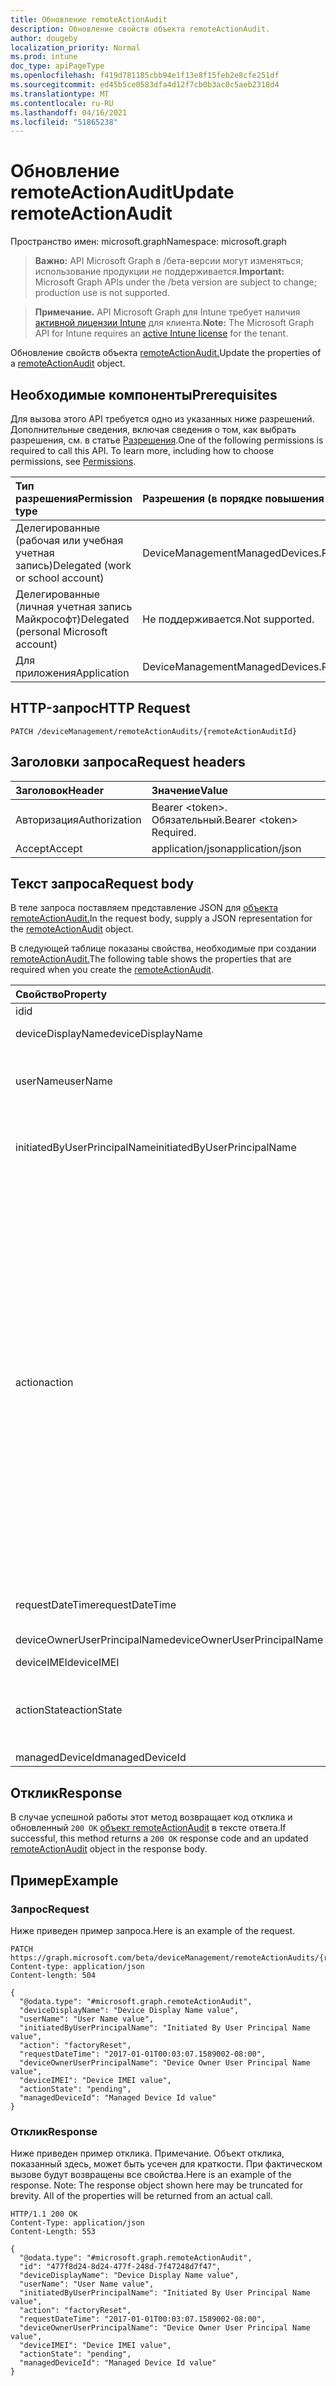 ```yaml
---
title: Обновление remoteActionAudit
description: Обновление свойств объекта remoteActionAudit.
author: dougeby
localization_priority: Normal
ms.prod: intune
doc_type: apiPageType
ms.openlocfilehash: f419d781185cbb94e1f13e8f15feb2e8cfe251df
ms.sourcegitcommit: ed45b5ce0583dfa4d12f7cb0b3ac0c5aeb2318d4
ms.translationtype: MT
ms.contentlocale: ru-RU
ms.lasthandoff: 04/16/2021
ms.locfileid: "51865238"
---
```

# <a name="update-remoteactionaudit"></a><span data-ttu-id="0b7ce-103">Обновление remoteActionAudit</span><span class="sxs-lookup"><span data-stu-id="0b7ce-103">Update remoteActionAudit</span></span>

<span data-ttu-id="0b7ce-104">Пространство имен: microsoft.graph</span><span class="sxs-lookup"><span data-stu-id="0b7ce-104">Namespace: microsoft.graph</span></span>

> <span data-ttu-id="0b7ce-105">**Важно:** API Microsoft Graph в /бета-версии могут изменяться; использование продукции не поддерживается.</span><span class="sxs-lookup"><span data-stu-id="0b7ce-105">**Important:** Microsoft Graph APIs under the /beta version are subject to change; production use is not supported.</span></span>

> <span data-ttu-id="0b7ce-106">**Примечание.** API Microsoft Graph для Intune требует наличия [активной лицензии Intune](https://go.microsoft.com/fwlink/?linkid=839381) для клиента.</span><span class="sxs-lookup"><span data-stu-id="0b7ce-106">**Note:** The Microsoft Graph API for Intune requires an [active Intune license](https://go.microsoft.com/fwlink/?linkid=839381) for the tenant.</span></span>

<span data-ttu-id="0b7ce-107">Обновление свойств объекта [remoteActionAudit.](../resources/intune-devices-remoteactionaudit.md)</span><span class="sxs-lookup"><span data-stu-id="0b7ce-107">Update the properties of a [remoteActionAudit](../resources/intune-devices-remoteactionaudit.md) object.</span></span>

## <a name="prerequisites"></a><span data-ttu-id="0b7ce-108">Необходимые компоненты</span><span class="sxs-lookup"><span data-stu-id="0b7ce-108">Prerequisites</span></span>
<span data-ttu-id="0b7ce-p101">Для вызова этого API требуется одно из указанных ниже разрешений. Дополнительные сведения, включая сведения о том, как выбрать разрешения, см. в статье [Разрешения](/graph/permissions-reference).</span><span class="sxs-lookup"><span data-stu-id="0b7ce-p101">One of the following permissions is required to call this API. To learn more, including how to choose permissions, see [Permissions](/graph/permissions-reference).</span></span>

|<span data-ttu-id="0b7ce-111">Тип разрешения</span><span class="sxs-lookup"><span data-stu-id="0b7ce-111">Permission type</span></span>|<span data-ttu-id="0b7ce-112">Разрешения (в порядке повышения привилегий)</span><span class="sxs-lookup"><span data-stu-id="0b7ce-112">Permissions (from least to most privileged)</span></span>|
|:---|:---|
|<span data-ttu-id="0b7ce-113">Делегированные (рабочая или учебная учетная запись)</span><span class="sxs-lookup"><span data-stu-id="0b7ce-113">Delegated (work or school account)</span></span>|<span data-ttu-id="0b7ce-114">DeviceManagementManagedDevices.ReadWrite.All</span><span class="sxs-lookup"><span data-stu-id="0b7ce-114">DeviceManagementManagedDevices.ReadWrite.All</span></span>|
|<span data-ttu-id="0b7ce-115">Делегированные (личная учетная запись Майкрософт)</span><span class="sxs-lookup"><span data-stu-id="0b7ce-115">Delegated (personal Microsoft account)</span></span>|<span data-ttu-id="0b7ce-116">Не поддерживается.</span><span class="sxs-lookup"><span data-stu-id="0b7ce-116">Not supported.</span></span>|
|<span data-ttu-id="0b7ce-117">Для приложения</span><span class="sxs-lookup"><span data-stu-id="0b7ce-117">Application</span></span>|<span data-ttu-id="0b7ce-118">DeviceManagementManagedDevices.ReadWrite.All</span><span class="sxs-lookup"><span data-stu-id="0b7ce-118">DeviceManagementManagedDevices.ReadWrite.All</span></span>|

## <a name="http-request"></a><span data-ttu-id="0b7ce-119">HTTP-запрос</span><span class="sxs-lookup"><span data-stu-id="0b7ce-119">HTTP Request</span></span>
<!-- {
  "blockType": "ignored"
}
-->
``` http
PATCH /deviceManagement/remoteActionAudits/{remoteActionAuditId}
```

## <a name="request-headers"></a><span data-ttu-id="0b7ce-120">Заголовки запроса</span><span class="sxs-lookup"><span data-stu-id="0b7ce-120">Request headers</span></span>
|<span data-ttu-id="0b7ce-121">Заголовок</span><span class="sxs-lookup"><span data-stu-id="0b7ce-121">Header</span></span>|<span data-ttu-id="0b7ce-122">Значение</span><span class="sxs-lookup"><span data-stu-id="0b7ce-122">Value</span></span>|
|:---|:---|
|<span data-ttu-id="0b7ce-123">Авторизация</span><span class="sxs-lookup"><span data-stu-id="0b7ce-123">Authorization</span></span>|<span data-ttu-id="0b7ce-124">Bearer &lt;token&gt;. Обязательный.</span><span class="sxs-lookup"><span data-stu-id="0b7ce-124">Bearer &lt;token&gt; Required.</span></span>|
|<span data-ttu-id="0b7ce-125">Accept</span><span class="sxs-lookup"><span data-stu-id="0b7ce-125">Accept</span></span>|<span data-ttu-id="0b7ce-126">application/json</span><span class="sxs-lookup"><span data-stu-id="0b7ce-126">application/json</span></span>|

## <a name="request-body"></a><span data-ttu-id="0b7ce-127">Текст запроса</span><span class="sxs-lookup"><span data-stu-id="0b7ce-127">Request body</span></span>
<span data-ttu-id="0b7ce-128">В теле запроса поставляем представление JSON для [объекта remoteActionAudit.](../resources/intune-devices-remoteactionaudit.md)</span><span class="sxs-lookup"><span data-stu-id="0b7ce-128">In the request body, supply a JSON representation for the [remoteActionAudit](../resources/intune-devices-remoteactionaudit.md) object.</span></span>

<span data-ttu-id="0b7ce-129">В следующей таблице показаны свойства, необходимые при создании [remoteActionAudit.](../resources/intune-devices-remoteactionaudit.md)</span><span class="sxs-lookup"><span data-stu-id="0b7ce-129">The following table shows the properties that are required when you create the [remoteActionAudit](../resources/intune-devices-remoteactionaudit.md).</span></span>

|<span data-ttu-id="0b7ce-130">Свойство</span><span class="sxs-lookup"><span data-stu-id="0b7ce-130">Property</span></span>|<span data-ttu-id="0b7ce-131">Тип</span><span class="sxs-lookup"><span data-stu-id="0b7ce-131">Type</span></span>|<span data-ttu-id="0b7ce-132">Описание</span><span class="sxs-lookup"><span data-stu-id="0b7ce-132">Description</span></span>|
|:---|:---|:---|
|<span data-ttu-id="0b7ce-133">id</span><span class="sxs-lookup"><span data-stu-id="0b7ce-133">id</span></span>|<span data-ttu-id="0b7ce-134">String</span><span class="sxs-lookup"><span data-stu-id="0b7ce-134">String</span></span>|<span data-ttu-id="0b7ce-135">Report Id.</span><span class="sxs-lookup"><span data-stu-id="0b7ce-135">Report Id.</span></span>|
|<span data-ttu-id="0b7ce-136">deviceDisplayName</span><span class="sxs-lookup"><span data-stu-id="0b7ce-136">deviceDisplayName</span></span>|<span data-ttu-id="0b7ce-137">String</span><span class="sxs-lookup"><span data-stu-id="0b7ce-137">String</span></span>|<span data-ttu-id="0b7ce-138">Имя устройства Intune.</span><span class="sxs-lookup"><span data-stu-id="0b7ce-138">Intune device name.</span></span>|
|<span data-ttu-id="0b7ce-139">userName</span><span class="sxs-lookup"><span data-stu-id="0b7ce-139">userName</span></span>|<span data-ttu-id="0b7ce-140">String</span><span class="sxs-lookup"><span data-stu-id="0b7ce-140">String</span></span>|<span data-ttu-id="0b7ce-141">\[deprecated \] Please use InitiatedByUserPrincipalName instead.</span><span class="sxs-lookup"><span data-stu-id="0b7ce-141">\[deprecated\] Please use InitiatedByUserPrincipalName instead.</span></span>|
|<span data-ttu-id="0b7ce-142">initiatedByUserPrincipalName</span><span class="sxs-lookup"><span data-stu-id="0b7ce-142">initiatedByUserPrincipalName</span></span>|<span data-ttu-id="0b7ce-143">String</span><span class="sxs-lookup"><span data-stu-id="0b7ce-143">String</span></span>|<span data-ttu-id="0b7ce-144">Пользователь, который инициировал действие устройства, формат upN.</span><span class="sxs-lookup"><span data-stu-id="0b7ce-144">User who initiated the device action, format is UPN.</span></span>|
|<span data-ttu-id="0b7ce-145">action</span><span class="sxs-lookup"><span data-stu-id="0b7ce-145">action</span></span>|[<span data-ttu-id="0b7ce-146">remoteAction</span><span class="sxs-lookup"><span data-stu-id="0b7ce-146">remoteAction</span></span>](../resources/intune-devices-remoteaction.md)|<span data-ttu-id="0b7ce-147">Имя действия.</span><span class="sxs-lookup"><span data-stu-id="0b7ce-147">The action name.</span></span> <span data-ttu-id="0b7ce-148">Возможные значения: `unknown` `factoryReset` , , `removeCompanyData` `resetPasscode` `remoteLock` `enableLostMode` `disableLostMode` `locateDevice` `rebootNow` `recoverPasscode` `cleanWindowsDevice` `logoutSharedAppleDeviceActiveUser` `quickScan` `fullScan` `windowsDefenderUpdateSignatures` `factoryResetKeepEnrollmentData` `updateDeviceAccount` `automaticRedeployment` `shutDown` `rotateBitLockerKeys` `rotateFileVaultKey` `getFileVaultKey` . `setDeviceName` `activateDeviceEsim`</span><span class="sxs-lookup"><span data-stu-id="0b7ce-148">Possible values are: `unknown`, `factoryReset`, `removeCompanyData`, `resetPasscode`, `remoteLock`, `enableLostMode`, `disableLostMode`, `locateDevice`, `rebootNow`, `recoverPasscode`, `cleanWindowsDevice`, `logoutSharedAppleDeviceActiveUser`, `quickScan`, `fullScan`, `windowsDefenderUpdateSignatures`, `factoryResetKeepEnrollmentData`, `updateDeviceAccount`, `automaticRedeployment`, `shutDown`, `rotateBitLockerKeys`, `rotateFileVaultKey`, `getFileVaultKey`, `setDeviceName`, `activateDeviceEsim`.</span></span>|
|<span data-ttu-id="0b7ce-149">requestDateTime</span><span class="sxs-lookup"><span data-stu-id="0b7ce-149">requestDateTime</span></span>|<span data-ttu-id="0b7ce-150">DateTimeOffset</span><span class="sxs-lookup"><span data-stu-id="0b7ce-150">DateTimeOffset</span></span>|<span data-ttu-id="0b7ce-151">Время, когда действие было выдано, дано в UTC.</span><span class="sxs-lookup"><span data-stu-id="0b7ce-151">Time when the action was issued, given in UTC.</span></span>|
|<span data-ttu-id="0b7ce-152">deviceOwnerUserPrincipalName</span><span class="sxs-lookup"><span data-stu-id="0b7ce-152">deviceOwnerUserPrincipalName</span></span>|<span data-ttu-id="0b7ce-153">String</span><span class="sxs-lookup"><span data-stu-id="0b7ce-153">String</span></span>|<span data-ttu-id="0b7ce-154">Upn владельца устройства.</span><span class="sxs-lookup"><span data-stu-id="0b7ce-154">Upn of the device owner.</span></span>|
|<span data-ttu-id="0b7ce-155">deviceIMEI</span><span class="sxs-lookup"><span data-stu-id="0b7ce-155">deviceIMEI</span></span>|<span data-ttu-id="0b7ce-156">String</span><span class="sxs-lookup"><span data-stu-id="0b7ce-156">String</span></span>|<span data-ttu-id="0b7ce-157">IMEI устройства.</span><span class="sxs-lookup"><span data-stu-id="0b7ce-157">IMEI of the device.</span></span>|
|<span data-ttu-id="0b7ce-158">actionState</span><span class="sxs-lookup"><span data-stu-id="0b7ce-158">actionState</span></span>|[<span data-ttu-id="0b7ce-159">actionState</span><span class="sxs-lookup"><span data-stu-id="0b7ce-159">actionState</span></span>](../resources/intune-shared-actionstate.md)|<span data-ttu-id="0b7ce-160">Состояние действия.</span><span class="sxs-lookup"><span data-stu-id="0b7ce-160">Action state.</span></span> <span data-ttu-id="0b7ce-161">Возможные значения: `none`, `pending`, `canceled`, `active`, `done`, `failed`, `notSupported`.</span><span class="sxs-lookup"><span data-stu-id="0b7ce-161">Possible values are: `none`, `pending`, `canceled`, `active`, `done`, `failed`, `notSupported`.</span></span>|
|<span data-ttu-id="0b7ce-162">managedDeviceId</span><span class="sxs-lookup"><span data-stu-id="0b7ce-162">managedDeviceId</span></span>|<span data-ttu-id="0b7ce-163">String</span><span class="sxs-lookup"><span data-stu-id="0b7ce-163">String</span></span>|<span data-ttu-id="0b7ce-164">Цель действия.</span><span class="sxs-lookup"><span data-stu-id="0b7ce-164">Action target.</span></span>|



## <a name="response"></a><span data-ttu-id="0b7ce-165">Отклик</span><span class="sxs-lookup"><span data-stu-id="0b7ce-165">Response</span></span>
<span data-ttu-id="0b7ce-166">В случае успешной работы этот метод возвращает код отклика и обновленный `200 OK` [объект remoteActionAudit](../resources/intune-devices-remoteactionaudit.md) в тексте ответа.</span><span class="sxs-lookup"><span data-stu-id="0b7ce-166">If successful, this method returns a `200 OK` response code and an updated [remoteActionAudit](../resources/intune-devices-remoteactionaudit.md) object in the response body.</span></span>

## <a name="example"></a><span data-ttu-id="0b7ce-167">Пример</span><span class="sxs-lookup"><span data-stu-id="0b7ce-167">Example</span></span>

### <a name="request"></a><span data-ttu-id="0b7ce-168">Запрос</span><span class="sxs-lookup"><span data-stu-id="0b7ce-168">Request</span></span>
<span data-ttu-id="0b7ce-169">Ниже приведен пример запроса.</span><span class="sxs-lookup"><span data-stu-id="0b7ce-169">Here is an example of the request.</span></span>
``` http
PATCH https://graph.microsoft.com/beta/deviceManagement/remoteActionAudits/{remoteActionAuditId}
Content-type: application/json
Content-length: 504

{
  "@odata.type": "#microsoft.graph.remoteActionAudit",
  "deviceDisplayName": "Device Display Name value",
  "userName": "User Name value",
  "initiatedByUserPrincipalName": "Initiated By User Principal Name value",
  "action": "factoryReset",
  "requestDateTime": "2017-01-01T00:03:07.1589002-08:00",
  "deviceOwnerUserPrincipalName": "Device Owner User Principal Name value",
  "deviceIMEI": "Device IMEI value",
  "actionState": "pending",
  "managedDeviceId": "Managed Device Id value"
}
```

### <a name="response"></a><span data-ttu-id="0b7ce-170">Отклик</span><span class="sxs-lookup"><span data-stu-id="0b7ce-170">Response</span></span>
<span data-ttu-id="0b7ce-p104">Ниже приведен пример отклика. Примечание. Объект отклика, показанный здесь, может быть усечен для краткости. При фактическом вызове будут возвращены все свойства.</span><span class="sxs-lookup"><span data-stu-id="0b7ce-p104">Here is an example of the response. Note: The response object shown here may be truncated for brevity. All of the properties will be returned from an actual call.</span></span>
``` http
HTTP/1.1 200 OK
Content-Type: application/json
Content-Length: 553

{
  "@odata.type": "#microsoft.graph.remoteActionAudit",
  "id": "477f8d24-8d24-477f-248d-7f47248d7f47",
  "deviceDisplayName": "Device Display Name value",
  "userName": "User Name value",
  "initiatedByUserPrincipalName": "Initiated By User Principal Name value",
  "action": "factoryReset",
  "requestDateTime": "2017-01-01T00:03:07.1589002-08:00",
  "deviceOwnerUserPrincipalName": "Device Owner User Principal Name value",
  "deviceIMEI": "Device IMEI value",
  "actionState": "pending",
  "managedDeviceId": "Managed Device Id value"
}
```




